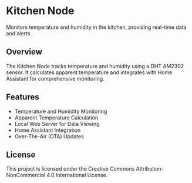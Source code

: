 # Kitchen Node

Monitors temperature and humidity in the kitchen, providing real-time data and alerts.

## Overview

The Kitchen Node tracks temperature and humidity using a DHT AM2302 sensor. It calculates apparent temperature and integrates with Home Assistant for comprehensive monitoring.

## Features

- Temperature and Humidity Monitoring
- Apparent Temperature Calculation
- Local Web Server for Data Viewing
- Home Assistant Integration
- Over-The-Air (OTA) Updates

## License

This project is licensed under the Creative Commons Attribution-NonCommercial 4.0 International License.
